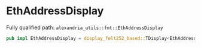 # EthAddressDisplay

Fully qualified path: `alexandria_utils::fmt::EthAddressDisplay`

```rust
pub impl EthAddressDisplay = display_felt252_based::TDisplay<EthAddress>;
```

